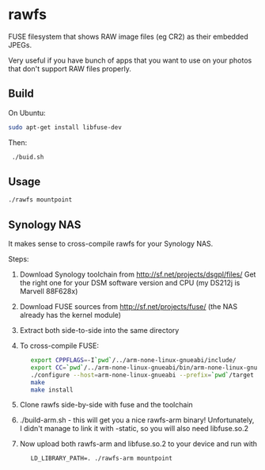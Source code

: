rawfs
=====

FUSE filesystem that shows RAW image files (eg CR2) as their embedded JPEGs.

Very useful if you have bunch of apps that you want to use on your photos
that don't support RAW files properly.

Build
-----

On Ubuntu:
```bash
sudo apt-get install libfuse-dev
```

Then:
```bash
 ./buid.sh
```

Usage
-----

```bash
./rawfs mountpoint
```

Synology NAS
------------

It makes sense to cross-compile rawfs for your Synology NAS.

Steps:

1. Download Synology toolchain from http://sf.net/projects/dsgpl/files/
   Get the right one for your DSM software version and CPU (my DS212j is Marvell 88F628x)
2. Download FUSE sources from http://sf.net/projects/fuse/ (the NAS already has the kernel module)
3. Extract both side-to-side into the same directory
4. To cross-compile FUSE:
   ```bash
      export CPPFLAGS=-I`pwd`/../arm-none-linux-gnueabi/include/
      export CC=`pwd`/../arm-none-linux-gnueabi/bin/arm-none-linux-gnueabi-gcc
      ./configure --host=arm-none-linux-gnueabi --prefix=`pwd`/target
      make
      make install
   ```

5. Clone rawfs side-by-side with fuse and the toolchain
6. ./build-arm.sh - this will get you a nice rawfs-arm binary! Unfortunately, I didn't manage to link it with -static, so you will also need libfuse.so.2
7. Now upload both rawfs-arm and libfuse.so.2 to your device and run with
   ```
      LD_LIBRARY_PATH=. ./rawfs-arm mountpoint
   ```

